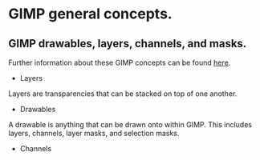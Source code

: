 GIMP general concepts.
======================


GIMP drawables, layers, channels, and masks.
--------------------------------------------

Further information about these GIMP concepts can be found [here](https://docs.gimp.org/2.10/en/gimp-image-combining.html).

+ Layers

Layers are transparencies that can be stacked on top of one another.

+ Drawables

A drawable is anything that can be drawn onto within GIMP. This includes layers, channels, layer masks, and selection masks.

+ Channels
